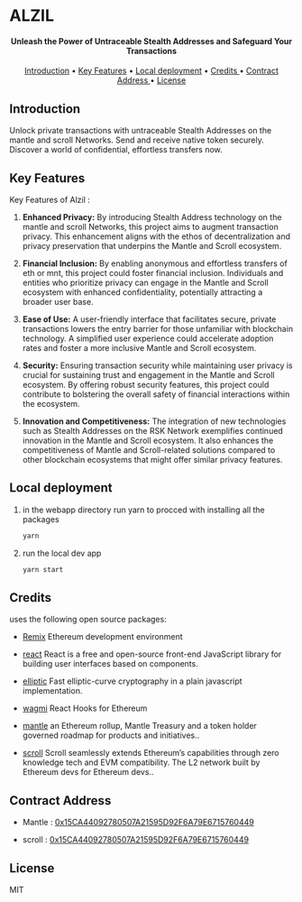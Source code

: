 # ALZIL
 

  

<h4 align="center">Unleash the Power of Untraceable Stealth Addresses and Safeguard Your Transactions </h4>

<p align="center">
  <a href="#introduction">Introduction</a> •
  <a href="#key-features">Key Features</a> •
  <a href="#local-deployment">Local deployment</a> •
  <a href="#credits ">Credits </a> •
  <a href="#contract-address ">Contract Address  </a> •
  <a href="#license">License</a>
</p>




## Introduction 

 Unlock private transactions with untraceable Stealth Addresses on the mantle and scroll Networks. Send and receive native token securely. Discover a world of confidential, effortless transfers now.


## Key Features

Key Features of Alzil :

1. **Enhanced Privacy:** By introducing Stealth Address technology on  the mantle and scroll Networks, this project aims to augment transaction privacy. This enhancement aligns with the ethos of decentralization and privacy preservation that underpins the Mantle and Scroll ecosystem.



2. **Financial Inclusion:** By enabling anonymous and effortless transfers of eth or mnt, this project could foster financial inclusion. Individuals and entities who prioritize privacy can engage in the Mantle and Scroll ecosystem with enhanced confidentiality, potentially attracting a broader user base.


3. **Ease of Use:** A user-friendly interface that facilitates secure, private transactions lowers the entry barrier for those unfamiliar with blockchain technology. A simplified user experience could accelerate adoption rates and foster a more inclusive Mantle and Scroll ecosystem.

4. **Security:** Ensuring transaction security while maintaining user privacy is crucial for sustaining trust and engagement in the Mantle and Scroll ecosystem. By offering robust security features, this project could contribute to bolstering the overall safety of financial interactions within the ecosystem.

5. **Innovation and Competitiveness:** The integration of new technologies such as Stealth Addresses on the RSK Network exemplifies continued innovation in the Mantle and Scroll ecosystem. It also enhances the competitiveness of Mantle and Scroll-related solutions compared to other blockchain ecosystems that might offer similar privacy features.



## Local deployment

1. in the webapp directory run yarn to procced with installing all the packages

    ```bash
    yarn 
    ```

2. run the local dev app

    ```bash
    yarn start 
    ```


## Credits

 uses the following open source packages:

- [Remix](https://remix.ethereum.org/) Ethereum development environment 


- [react](https://react.dev/) React is a free and open-source front-end JavaScript library for building user interfaces based on components. 


- [elliptic](https://github.com/indutny/elliptic) Fast elliptic-curve cryptography in a plain javascript implementation.


- [wagmi](https://wagmi.sh/) React Hooks for Ethereum


- [mantle](https://www.mantle.xyz/)  an Ethereum rollup, Mantle Treasury and a token holder governed roadmap for products and initiatives..

- [scroll](https://scroll.io/) Scroll seamlessly extends Ethereum’s capabilities through zero knowledge tech and EVM compatibility. The L2 network built by Ethereum devs for Ethereum devs..




## Contract Address 

- Mantle : [0x15CA44092780507A21595D92F6A79E6715760449](https://explorer.testnet.mantle.xyz/address/0x15CA44092780507A21595D92F6A79E6715760449)

- scroll : [0x15CA44092780507A21595D92F6A79E6715760449](https://sepolia.scrollscan.com/address/0x15ca44092780507a21595d92f6a79e6715760449)

## License

MIT
